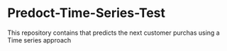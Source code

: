 # Predoct-Time-Series-Test
This repository contains that predicts the next customer purchas using a Time series approach
